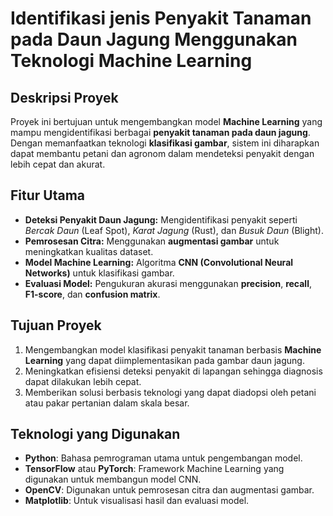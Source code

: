 # Identifikasi jenis Penyakit Tanaman pada Daun Jagung Menggunakan Teknologi Machine Learning

## Deskripsi Proyek
Proyek ini bertujuan untuk mengembangkan model **Machine Learning** yang mampu mengidentifikasi berbagai **penyakit tanaman pada daun jagung**. Dengan memanfaatkan teknologi **klasifikasi gambar**, sistem ini diharapkan dapat membantu petani dan agronom dalam mendeteksi penyakit dengan lebih cepat dan akurat.

## Fitur Utama

- **Deteksi Penyakit Daun Jagung:** Mengidentifikasi penyakit seperti _Bercak Daun_ (Leaf Spot), _Karat Jagung_ (Rust), dan _Busuk Daun_ (Blight).
- **Pemrosesan Citra:** Menggunakan **augmentasi gambar** untuk meningkatkan kualitas dataset.
- **Model Machine Learning:** Algoritma **CNN (Convolutional Neural Networks)** untuk klasifikasi gambar.
- **Evaluasi Model:** Pengukuran akurasi menggunakan **precision**, **recall**, **F1-score**, dan **confusion matrix**.

## Tujuan Proyek

1. Mengembangkan model klasifikasi penyakit tanaman berbasis **Machine Learning** yang dapat diimplementasikan pada gambar daun jagung.
2. Meningkatkan efisiensi deteksi penyakit di lapangan sehingga diagnosis dapat dilakukan lebih cepat.
3. Memberikan solusi berbasis teknologi yang dapat diadopsi oleh petani atau pakar pertanian dalam skala besar.

## Teknologi yang Digunakan

- **Python**: Bahasa pemrograman utama untuk pengembangan model.
- **TensorFlow** atau **PyTorch**: Framework Machine Learning yang digunakan untuk membangun model CNN.
- **OpenCV**: Digunakan untuk pemrosesan citra dan augmentasi gambar.
- **Matplotlib**: Untuk visualisasi hasil dan evaluasi model.

